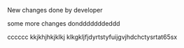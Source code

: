 New changes done by developer

some more changes dondddddddeddd


cccccc
kkjkhjhkjklkj
klkgkljfjdyrtstyfuijgvjhdchctysrtat65sx
